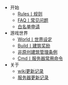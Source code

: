 * 开始
  * [Rules丨规则](wiki/rules.md)
  * [FAQ丨常见问题](wiki/faq.md)
  * [白名单申请](wiki/whitelist-add.md)
* 游戏世界
  * [World丨世界设定](server/world.md)
  * [Build丨建筑奖励](wiki/build-reward.md)
  * [非原创建筑管理条例](wiki/build-punish.md)
  * [Cmd丨服务器常用命令](wiki/command-help.md)
* 关于
  * [wiki更新记录](changelog.md)
  * [服务器更新记录](server/server-changelog.md)
